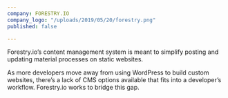 ```yaml
---
company: FORESTRY.IO
company_logo: "/uploads/2019/05/20/forestry.png"
published: false

---
```

Forestry.io’s content management system is meant to simplify posting and updating material processes on static websites.

As more developers move away from using WordPress to build custom websites, there’s a lack of CMS options available that fits into a developer’s workflow. Forestry.io works to bridge this gap.